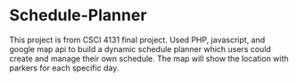 # Schedule-Planner
This project is from CSCI 4131 final project. Used PHP, javascript, and google map api to build a dynamic schedule planner which users could create and manage their own schedule. The map will show the location with parkers for each specific day.
